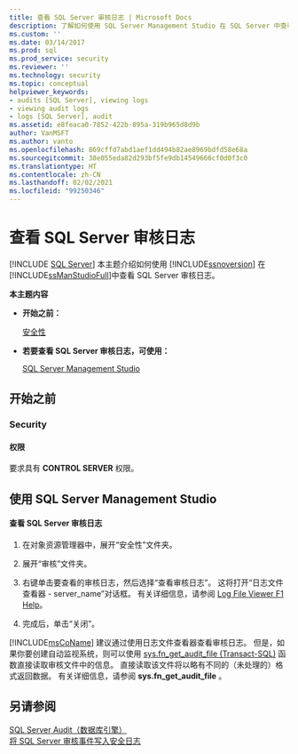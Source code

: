```yaml
---
title: 查看 SQL Server 审核日志 | Microsoft Docs
description: 了解如何使用 SQL Server Management Studio 在 SQL Server 中查看 SQL Server 审核日志。 需具备 CONTROL SERVER 权限才可进行查看。
ms.custom: ''
ms.date: 03/14/2017
ms.prod: sql
ms.prod_service: security
ms.reviewer: ''
ms.technology: security
ms.topic: conceptual
helpviewer_keywords:
- audits [SQL Server], viewing logs
- viewing audit logs
- logs [SQL Server], audit
ms.assetid: e8feaca0-7852-422b-895a-319b965d8d9b
author: VanMSFT
ms.author: vanto
ms.openlocfilehash: 869cffd7abd1aef1dd494b82ae8969bdfd58e68a
ms.sourcegitcommit: 38e055eda82d293bf5fe9db14549666cf0d0f3c0
ms.translationtype: HT
ms.contentlocale: zh-CN
ms.lasthandoff: 02/02/2021
ms.locfileid: "99250346"
---
```

# <a name="view-a-sql-server-audit-log"></a>查看 SQL Server 审核日志
[!INCLUDE [SQL Server](../../../includes/applies-to-version/sqlserver.md)]
  本主题介绍如何使用 [!INCLUDE[ssnoversion](../../../includes/ssnoversion-md.md)] 在 [!INCLUDE[ssManStudioFull](../../../includes/ssmanstudiofull-md.md)]中查看 SQL Server 审核日志。  
  
 **本主题内容**  
  
-   **开始之前：**  
  
     [安全性](#Security)  
  
-   **若要查看 SQL Server 审核日志，可使用：**  
  
     [SQL Server Management Studio](#SSMSProcedure)  
  
##  <a name="before-you-begin"></a><a name="BeforeYouBegin"></a> 开始之前  
  
###  <a name="security"></a><a name="Security"></a> Security  
  
####  <a name="permissions"></a><a name="Permissions"></a> 权限  
 要求具有 **CONTROL SERVER** 权限。  
  
##  <a name="using-sql-server-management-studio"></a><a name="SSMSProcedure"></a> 使用 SQL Server Management Studio  
  
#### <a name="to-view-a-sql-server-audit-log"></a>查看 SQL Server 审核日志  
  
1.   在对象资源管理器中，展开“安全性”文件夹。  
  
2.  展开“审核”文件夹。  
  
3.  右键单击要查看的审核日志，然后选择“查看审核日志”。 这将打开“日志文件查看器 - server\_name”对话框。 有关详细信息，请参阅 [Log File Viewer F1 Help](../../../relational-databases/logs/log-file-viewer-f1-help.md)。  
  
4.  完成后，单击“关闭”。  

 [!INCLUDE[msCoName](../../../includes/msconame-md.md)] 建议通过使用日志文件查看器查看审核日志。 但是，如果你要创建自动监视系统，则可以使用 [sys.fn_get_audit_file (Transact-SQL)](../../../relational-databases/system-functions/sys-fn-get-audit-file-transact-sql.md) 函数直接读取审核文件中的信息。 直接读取该文件将以略有不同的（未处理的）格式返回数据。 有关详细信息，请参阅 **sys.fn_get_audit_file** 。  
  
## <a name="see-also"></a>另请参阅  
 [SQL Server Audit（数据库引擎）](../../../relational-databases/security/auditing/sql-server-audit-database-engine.md)   
 [将 SQL Server 审核事件写入安全日志](../../../relational-databases/security/auditing/write-sql-server-audit-events-to-the-security-log.md)  
  
  
